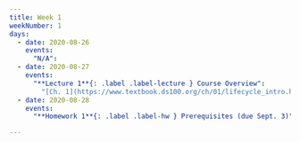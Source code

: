 ```yaml
---
title: Week 1
weekNumber: 1
days:
  - date: 2020-08-26
    events:
      "N/A":
  - date: 2020-08-27
    events:
      "**Lecture 1**{: .label .label-lecture } Course Overview":
        "[Ch. 1](https://www.textbook.ds100.org/ch/01/lifecycle_intro.html)"
  - date: 2020-08-28
    events:
      "**Homework 1**{: .label .label-hw } Prerequisites (due Sept. 3)":

---
```

